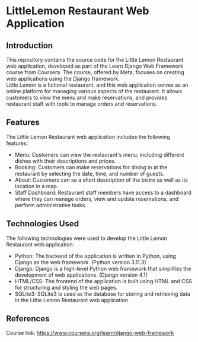 # LittleLemon Restaurant Web Application
## Introduction 
This repository contains the source code for the Little Lemon Restaurant web application, developed as part of the Learn Django Web Framework course from Coursera. The course, offered by Meta, focuses on creating web applications using the Django framework.\
Little Lemon is a fictional restaurant, and this web application serves as an online platform for managing various aspects of the restaurant. It allows customers to view the menu and make reservations, and provides restaurant staff with tools to manage orders and reservations.
## Features
The Little Lemon Restaurant web application includes the following features:
-	Menu: Customers can view the restaurant's menu, including different dishes with their descriptions and prices.
-	Booking: Customers can make reservations for dining in at the restaurant by selecting the date, time, and number of guests.
-	About: Customers can se a short description of the bistro as well as its location in a map.
-	Staff Dashboard: Restaurant staff members have access to a dashboard where they can manage orders, view and update reservations, and perform administrative tasks.
## Technologies Used
The following technologies were used to develop the Little Lemon Restaurant web application:
-	Python: The backend of the application is written in Python, using Django as the web framework. (Python version 3.11.3)
-	Django: Django is a high-level Python web framework that simplifies the development of web applications. (Django version 4.1)
-	HTML/CSS: The frontend of the application is built using HTML and CSS for structuring and styling the web pages.
- SQLite3: SQLite3 is used as the database for storing and retrieving data in the Little Lemon Restaurant web application.
## References 
Course link: https://www.coursera.org/learn/django-web-framework
